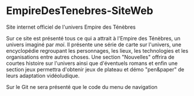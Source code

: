 # EmpireDesTenebres-SiteWeb
Site internet officiel de l'univers Empire des Ténèbres

Sur ce site est présenté tous ce qui a attrait à l'Empire des Ténèbres, un univers imaginé par _moi_.
Il présente une série de carte sur l'univers, une encyclopédie regroupant les personnages, les lieux, les technologies et les organisations entre autres choses. Une section "Nouvelles" offrira de courtes histoire sur l'univers ainsi que d'éventuels romans et enfin une section jeux permettra d'obtenir jeux de plateau et démo "pen&paper" de leurs adaptation vidéoludique.

Sur le Git ne sera présenté que le code du menu de navigation
